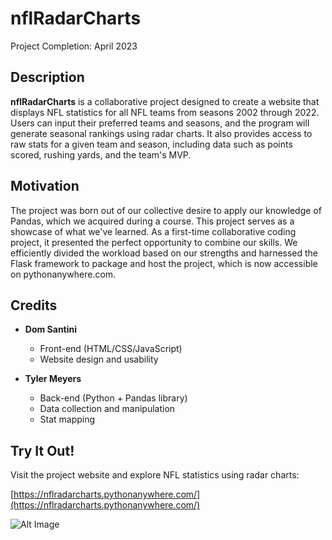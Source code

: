 # nflRadarCharts
Project Completion: April 2023

## Description

**nflRadarCharts** is a collaborative project designed to create a website that displays NFL statistics for all NFL teams from seasons 2002 through 2022. Users can input their preferred teams and seasons, and the program will generate seasonal rankings using radar charts. It also provides access to raw stats for a given team and season, including data such as points scored, rushing yards, and the team's MVP.

## Motivation

The project was born out of our collective desire to apply our knowledge of Pandas, which we acquired during a course. This project serves as a showcase of what we've learned. As a first-time collaborative coding project, it presented the perfect opportunity to combine our skills. We efficiently divided the workload based on our strengths and harnessed the Flask framework to package and host the project, which is now accessible on pythonanywhere.com.

## Credits

- **Dom Santini** 
  - Front-end (HTML/CSS/JavaScript)
  - Website design and usability

- **Tyler Meyers** 
  - Back-end (Python + Pandas library)
  - Data collection and manipulation
  - Stat mapping

## Try It Out!

Visit the project website and explore NFL statistics using radar charts:

[https://nflradarcharts.pythonanywhere.com/](https://nflradarcharts.pythonanywhere.com/)

![Alt Image](https://media0.giphy.com/media/yelQbR4M2wk3JkZByk/giphy.gif)



